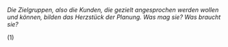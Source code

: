 
*Die Zielgruppen, also die Kunden, die gezielt angesprochen werden wollen und können, bilden das Herzstück der Planung. Was mag sie? Was braucht sie?* 

(1)

